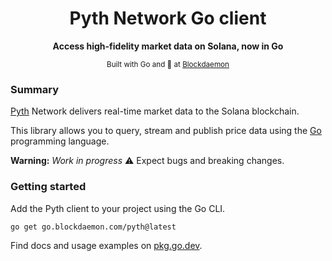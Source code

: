 <div align="center">
  <h1>Pyth Network Go client</h1>
  <p>
    <strong>Access high-fidelity market data on Solana, now in Go</strong>
  </p>
  <sub>Built with Go and 👿 at <a href="https://blockdaemon.com">Blockdaemon</a></sub>
</div>

### Summary

[Pyth](https://pyth.network/) Network delivers real-time market data to the Solana blockchain.

This library allows you to query, stream and publish price data using the [Go](https://go.dev/) programming language.

**Warning:** *Work in progress* ⚠️ Expect bugs and breaking changes.

### Getting started

Add the Pyth client to your project using the Go CLI.

```shell
go get go.blockdaemon.com/pyth@latest
```

Find docs and usage examples on [pkg.go.dev](https://pkg.go.dev/go.blockdaemon.com/pyth).
